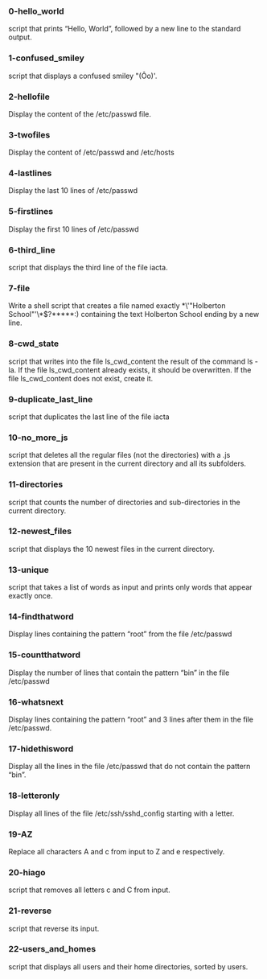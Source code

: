 ### 0-hello_world
script that prints “Hello, World”, followed by a new line to the standard output.

### 1-confused_smiley
script that displays a confused smiley "(Ôo)'.

### 2-hellofile
Display the content of the /etc/passwd file.

### 3-twofiles
Display the content of /etc/passwd and /etc/hosts

### 4-lastlines
Display the last 10 lines of /etc/passwd

### 5-firstlines
Display the first 10 lines of /etc/passwd

### 6-third_line
script that displays the third line of the file iacta.

### 7-file
Write a shell script that creates a file named exactly \*\\'"Holberton School"\'\\*$\?\*\*\*\*\*:) containing the text Holberton School ending by a new line.

### 8-cwd_state
script that writes into the file ls_cwd_content the result of the command ls -la. If the file ls_cwd_content already exists, it should be overwritten. If the file ls_cwd_content does not exist, create it.

### 9-duplicate_last_line
script that duplicates the last line of the file iacta

### 10-no_more_js
script that deletes all the regular files (not the directories) with a .js extension that are present in the current directory and all its subfolders.

### 11-directories
script that counts the number of directories and sub-directories in the current directory.

### 12-newest_files
script that displays the 10 newest files in the current directory.

### 13-unique
script that takes a list of words as input and prints only words that appear exactly once.

### 14-findthatword
Display lines containing the pattern “root” from the file /etc/passwd

### 15-countthatword
Display the number of lines that contain the pattern “bin” in the file /etc/passwd

### 16-whatsnext
Display lines containing the pattern “root” and 3 lines after them in the file /etc/passwd.

### 17-hidethisword
Display all the lines in the file /etc/passwd that do not contain the pattern “bin”.

### 18-letteronly
Display all lines of the file /etc/ssh/sshd_config starting with a letter.

### 19-AZ
Replace all characters A and c from input to Z and e respectively.

### 20-hiago
script that removes all letters c and C from input.

### 21-reverse
script that reverse its input.

### 22-users_and_homes
script that displays all users and their home directories, sorted by users.